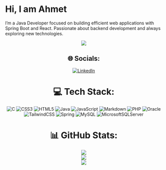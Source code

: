 #                                                                                                                Hi, I am Ahmet
  I’m a Java Developer focused on building efficient web applications with Spring Boot and React. Passionate about backend development and always exploring new technologies.
<div align=center>
  
[![](https://visitcount.itsvg.in/api?id=ahmetsezerr&icon=5&color=12)](https://visitcount.itsvg.in)

## 🌐 Socials:
[![LinkedIn](https://img.shields.io/badge/LinkedIn-%230077B5.svg?logo=linkedin&logoColor=white)](https://linkedin.com/in/ahmet-sezerr) 


# 💻 Tech Stack:
![C](https://img.shields.io/badge/c-%2300599C.svg?style=flat&logo=c&logoColor=white) ![CSS3](https://img.shields.io/badge/css3-%231572B6.svg?style=flat&logo=css3&logoColor=white) ![HTML5](https://img.shields.io/badge/html5-%23E34F26.svg?style=flat&logo=html5&logoColor=white) ![Java](https://img.shields.io/badge/java-%23ED8B00.svg?style=flat&logo=openjdk&logoColor=white) ![JavaScript](https://img.shields.io/badge/javascript-%23323330.svg?style=flat&logo=javascript&logoColor=%23F7DF1E) ![Markdown](https://img.shields.io/badge/markdown-%23000000.svg?style=flat&logo=markdown&logoColor=white) ![PHP](https://img.shields.io/badge/php-%23777BB4.svg?style=flat&logo=php&logoColor=white) ![Oracle](https://img.shields.io/badge/Oracle-F80000?style=flat&logo=oracle&logoColor=white) ![TailwindCSS](https://img.shields.io/badge/tailwindcss-%2338B2AC.svg?style=flat&logo=tailwind-css&logoColor=white) ![Spring](https://img.shields.io/badge/spring-%236DB33F.svg?style=flat&logo=spring&logoColor=white) ![MySQL](https://img.shields.io/badge/mysql-%2300000f.svg?style=flat&logo=mysql&logoColor=white) ![MicrosoftSQLServer](https://img.shields.io/badge/Microsoft%20SQL%20Server-CC2927?style=flat&logo=microsoft%20sql%20server&logoColor=white)


# 📊 GitHub Stats:
![](https://github-readme-stats.vercel.app/api?username=ahmetsezerr&theme=dark&hide_border=false&include_all_commits=true&count_private=true)<br/>
![](https://github-readme-streak-stats.herokuapp.com/?user=ahmetsezerr&theme=dark&hide_border=false)<br/>
![](https://github-readme-stats.vercel.app/api/top-langs/?username=ahmetsezerr&theme=dark&hide_border=false&include_all_commits=true&count_private=true&layout=compact)
</div>
